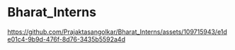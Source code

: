# Bharat_Interns
 


https://github.com/Prajaktasangolkar/Bharat_Interns/assets/109715943/e1de01c4-9b9d-476f-8d76-3435b5592a4d

